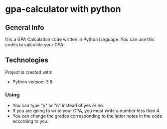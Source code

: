 # gpa-calculator with python

## General Info
It is a GPA Calculation code written in Python language. You can use this codes to calculate your GPA.

## Technologies
Project is created with:
* Python version: 3.8

### Using
* You can type "y" or "n" instead of yes or no.
* If you are going to write your GPA, you must write a number less than 4.
* You can change the grades corresponding to the letter notes in the code according to you.

